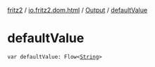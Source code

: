 [fritz2](../../index.md) / [io.fritz2.dom.html](../index.md) / [Output](index.md) / [defaultValue](./default-value.md)

# defaultValue

`var defaultValue: Flow<`[`String`](https://kotlinlang.org/api/latest/jvm/stdlib/kotlin/-string/index.html)`>`